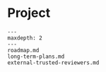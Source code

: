 # Project

```{toctree}
---
maxdepth: 2
---
roadmap.md
long-term-plans.md
external-trusted-reviewers.md
```
